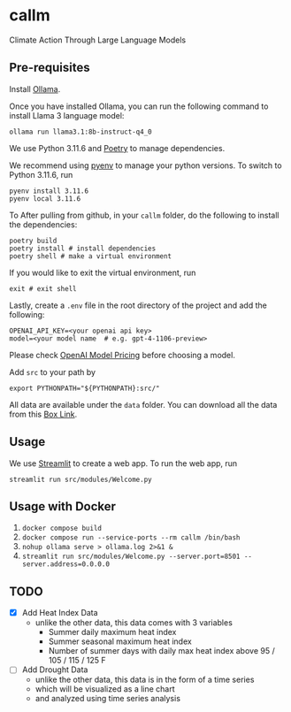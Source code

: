 # callm
Climate Action Through Large Language Models

## Pre-requisites

Install [Ollama](https://github.com/ollama/ollama).

Once you have installed Ollama, you can run the following command to install Llama 3 language model:
```
ollama run llama3.1:8b-instruct-q4_0
```

We use Python 3.11.6 and [Poetry](https://python-poetry.org/) to manage dependencies. 

We recommend using [pyenv](https://github.com/pyenv/pyenv) to manage your python versions. To switch to Python 3.11.6, run 
```
pyenv install 3.11.6
pyenv local 3.11.6
```

To After pulling from github, in your ``callm`` folder, do the following to install the dependencies:
```
poetry build
poetry install # install dependencies
poetry shell # make a virtual environment
```

If you would like to exit the virtual environment, run
```
exit # exit shell
```

Lastly, create a ``.env`` file in the root directory of the project and add the following:
```
OPENAI_API_KEY=<your openai api key>
model=<your model name  # e.g. gpt-4-1106-preview>
```
Please check [OpenAI Model Pricing](https://openai.com/pricing) before choosing a model.

Add ``src`` to your path by 
```
export PYTHONPATH="${PYTHONPATH}:src/"
```

All data are available under the ``data`` folder. You can download all the data from this [Box Link](https://anl.box.com/s/wm888zovyapyou1txae7g75ghpc7sxre).

## Usage
We use [Streamlit](https://streamlit.io) to create a web app. To run the web app, run
```
streamlit run src/modules/Welcome.py
```

## Usage with Docker

1. `docker compose build`
2. `docker compose run --service-ports --rm callm /bin/bash`
4. `nohup ollama serve > ollama.log 2>&1 &`
3. `streamlit run src/modules/Welcome.py --server.port=8501 --server.address=0.0.0.0`

## TODO
- [x] Add Heat Index Data
  - unlike the other data, this data comes with 3 variables
    - Summer daily maximum heat index
    - Summer seasonal maximum heat index
    - Number of summer days with daily max heat index above 95 / 105 / 115 / 125 F
- [ ] Add Drought Data
  - unlike the other data, this data is in the form of a time series
  - which will be visualized as a line chart
  - and analyzed using time series analysis
